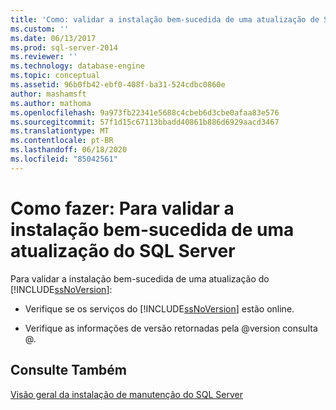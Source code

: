 ```yaml
---
title: 'Como: validar a instalação bem-sucedida de uma atualização de SQL Server | Microsoft Docs'
ms.custom: ''
ms.date: 06/13/2017
ms.prod: sql-server-2014
ms.reviewer: ''
ms.technology: database-engine
ms.topic: conceptual
ms.assetid: 96b0fb42-ebf0-408f-ba31-524cdbc0860e
author: mashamsft
ms.author: mathoma
ms.openlocfilehash: 9a973fb22341e5688c4cbeb6d3cbe0afaa83e576
ms.sourcegitcommit: 57f1d15c67113bbadd40861b886d6929aacd3467
ms.translationtype: MT
ms.contentlocale: pt-BR
ms.lasthandoff: 06/18/2020
ms.locfileid: "85042561"
---
```

# <a name="how-to-validate-successful-installation-of-a-sql-server-update"></a>Como fazer: Para validar a instalação bem-sucedida de uma atualização do SQL Server
  Para validar a instalação bem-sucedida de uma atualização do [!INCLUDE[ssNoVersion](../../includes/ssnoversion-md.md)]:  
  
-   Verifique se os serviços do [!INCLUDE[ssNoVersion](../../includes/ssnoversion-md.md)] estão online.  
  
-   Verifique as informações de versão retornadas pela @version consulta @.  
  
## <a name="see-also"></a>Consulte Também  
 [Visão geral da instalação de manutenção do SQL Server](../../../2014/sql-server/install/overview-of-sql-server-servicing-installation.md)  
  
  
